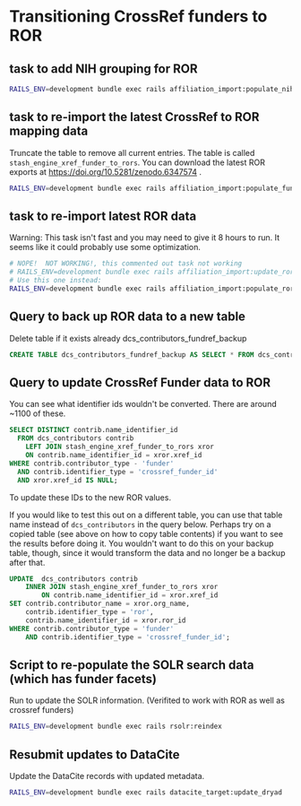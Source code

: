# Transitioning CrossRef funders to ROR

## task to add NIH grouping for ROR

```bash
RAILS_ENV=development bundle exec rails affiliation_import:populate_nih_ror_group
```

## task to re-import the latest CrossRef to ROR mapping data

Truncate the table to remove all current entries.  The table is called `stash_engine_xref_funder_to_rors`.
You can download the latest ROR exports at https://doi.org/10.5281/zenodo.6347574 .

```bash
RAILS_ENV=development bundle exec rails affiliation_import:populate_funder_ror_mapping /path/to/file
```

## task to re-import latest ROR data

Warning: This task isn't fast and you may need to give it 8 hours to run. It seems like
it could probably use some optimization.

```bash
# NOPE!  NOT WORKING!, this commented out task not working
# RAILS_ENV=development bundle exec rails affiliation_import:update_ror_orgs
# Use this one instead:
RAILS_ENV=development bundle exec rails affiliation_import:populate_ror_db /path/to/file
```

## Query to back up ROR data to a new table

Delete table if it exists already dcs_contributors_fundref_backup

```sql
CREATE TABLE dcs_contributors_fundref_backup AS SELECT * FROM dcs_contributors;
```

## Query to update CrossRef Funder data to ROR

You can see what identifier ids wouldn't be converted.  There are around ~1100 of these.
```sql
SELECT DISTINCT contrib.name_identifier_id
  FROM dcs_contributors contrib
    LEFT JOIN stash_engine_xref_funder_to_rors xror
    ON contrib.name_identifier_id = xror.xref_id
WHERE contrib.contributor_type - 'funder'
  AND contrib.identifier_type = 'crossref_funder_id'
  AND xror.xref_id IS NULL;
```

To update these IDs to the new ROR values.

If you would like to test this out on a different table, you can use that table name instead of
`dcs_contributors` in the query below.  Perhaps try on a copied table (see above on how to copy table contents)
if you  want to see the results before doing it.  You wouldn't want to do this on your backup table, though, since it 
would transform the data and no longer be a backup after that.

```sql
UPDATE	dcs_contributors contrib
	INNER JOIN stash_engine_xref_funder_to_rors xror
		ON contrib.name_identifier_id = xror.xref_id
SET contrib.contributor_name = xror.org_name,
	contrib.identifier_type = 'ror',
	contrib.name_identifier_id = xror.ror_id
WHERE contrib.contributor_type = 'funder'
	AND contrib.identifier_type = 'crossref_funder_id';
```

## Script to re-populate the SOLR search data (which has funder facets)

Run to update the SOLR information. (Verifited to work with ROR as well as crossref funders)
```bash
RAILS_ENV=development bundle exec rails rsolr:reindex
```

## Resubmit updates to DataCite

Update the DataCite records with updated metadata.

```bash
RAILS_ENV=development bundle exec rails datacite_target:update_dryad
```